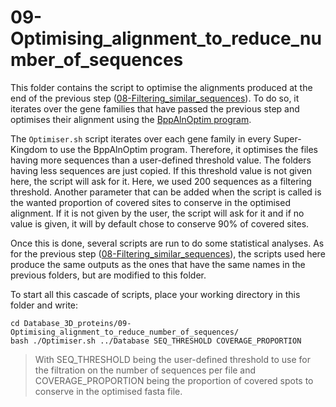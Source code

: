# 09-Optimising_alignment_to_reduce_number_of_sequences

This folder contains the script to optimise the alignments produced at the end of the previous step ([08-Filtering_similar_sequences](../08-Filtering_similar_sequences/README.md)). To do so, it iterates over the gene families that have passed the previous step and optimises their alignment using the [BppAlnOptim program](https://jydu.github.io/physamp/).

The `Optimiser.sh` script iterates over each gene family in every Super-Kingdom to use the BppAlnOptim program. Therefore, it optimises the files having more sequences than a user-defined threshold value. The folders having less sequences are just copied. If this threshold value is not given here, the script will ask for it. Here, we used 200 sequences as a filtering threshold.
Another parameter that can be added when the script is called is the wanted proportion of covered sites to conserve in the optimised alignment. If it is not given by the user, the script will ask for it and if no value is given, it will by default chose to conserve 90% of covered sites.

Once this is done, several scripts are run to do some statistical analyses. As for the previous step ([08-Filtering_similar_sequences](../08-Filtering_similar_sequences/README.md)), the scripts used here produce the same outputs as the ones that have the same names in the previous folders, but are modified to this folder.

To start all this cascade of scripts, place your working directory in this folder and write: 
```
cd Database_3D_proteins/09-Optimising_alignment_to_reduce_number_of_sequences/
bash ./Optimiser.sh ../Database SEQ_THRESHOLD COVERAGE_PROPORTION
```
> With SEQ_THRESHOLD being the user-defined threshold to use for the filtration on the number of sequences per file
>  and COVERAGE_PROPORTION being the proportion of covered spots to conserve in the optimised fasta file. 